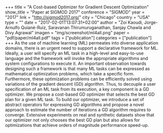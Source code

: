 +++
title = "A Cost-based Optimizer for Gradient Descent Optimization"
show_title = "Paper at SIGMOD 2017"
conference = "SIGMOD"
year = "2017"
link = "http://sigmod2017.org/"
city = "Chicago"
country =  "USA"
type = ""
date = "2017-02-01T13:07:31+02:00"
author = "Zoi Kaoudi, Jorge-Arnulfo Quiané-Ruiz, Saravanan Thirumuruganathan, Sanjay Chawla and Divy Agrawal"
imagen = "img/screenshot/ml4all.png"
paper = "pdf/paper/ml4all.pdf"
tags = ["publication"]
categories = ["publication"]
+++
As the use of machine learning (ML) permeates into diverse application domains, there is an urgent need to support a declarative framework for ML. Ideally, a user will specify an ML task in a high-level and easy-to-use language and the framework will invoke the appropriate algorithms and system configurations to execute it. An important observation towards designing such a framework is that many ML tasks can be expressed as mathematical optimization problems, which take a specific form. Furthermore, these optimization problems can be efficiently solved using variations of the gradient descent (GD) algorithm. Thus, to decouple a user specification of an ML task from its execution, a key component is a GD optimizer. We propose a cost-based GD optimizer that selects the best GD plan for a given ML task. To build our optimizer, we introduce a set of abstract operators for expressing GD algorithms and propose a novel approach to estimate the number of iterations a GD algorithm requires to converge. Extensive experiments on real and synthetic datasets show that our optimizer not only chooses the best GD plan but also allows for optimizations that achieve orders of magnitude performance speed-up.